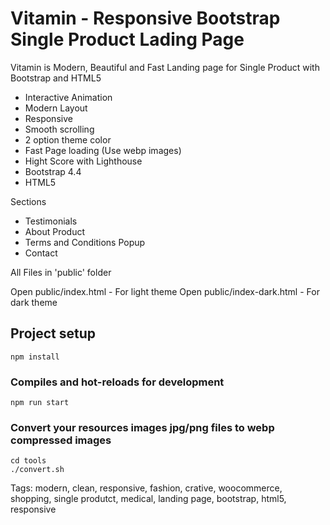 # Vitamin - Responsive Bootstrap Single Product Lading Page

Vitamin is Modern, Beautiful and Fast Landing page for Single Product with Bootstrap and HTML5

- Interactive Animation
- Modern Layout
- Responsive
- Smooth scrolling
- 2 option theme color
- Fast Page loading (Use webp images)
- Hight Score with Lighthouse
- Bootstrap 4.4
- HTML5

Sections
- Testimonials
- About Product
- Terms and Conditions Popup
- Contact

All Files in 'public' folder

Open public/index.html - For light theme
Open public/index-dark.html - For dark theme

## Project setup
```
npm install
```

### Compiles and hot-reloads for development
```
npm run start
```

### Convert your resources images jpg/png files to webp compressed images
```
cd tools
./convert.sh
```

Tags: modern, clean, responsive, fashion, crative,  woocommerce, shopping, single produtct, medical, landing page, bootstrap, html5, responsive